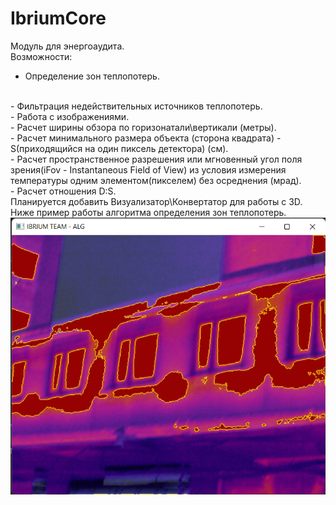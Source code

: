 # IbriumCore

Модуль для энергоаудита.
<br>
Возможности:
<br>
- Определение зон теплопотерь.
<br>
- Фильтрация недействительных источников теплопотерь.
<br>
- Работа с изображениями. 
<br>
- Расчет ширины обзора по горизонатали\вертикали (метры).
<br>
- Расчет минимального размера объекта (сторона квадрата) - S(приходящийся на один пиксель детектора) (см).
<br>
- Расчет пространственное разрешения или мгновенный угол поля зрения(iFov - Instantaneous Field of View) из условия измерения температуры одним элементом(пикселем) без осреднения (мрад).
<br>
- Расчет отношения D:S.
<br>
Планируется добавить Визуализатор\Конвертатор для работы с 3D.
<br>
Ниже пример работы алгоритма определения зон теплопотерь.

<div>
  <img src="https://github.com/meltoroun/IbriumCore/blob/master/screenschoots/main.png" alt="Main" title="Main">
</div>

